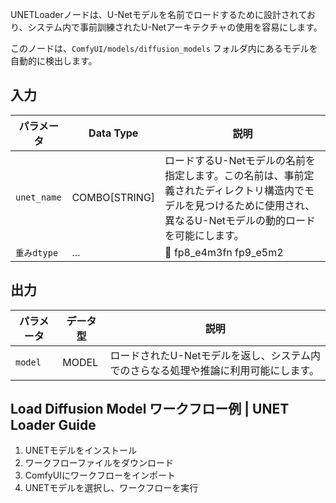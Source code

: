 UNETLoaderノードは、U-Netモデルを名前でロードするために設計されており、システム内で事前訓練されたU-Netアーキテクチャの使用を容易にします。

このノードは、`ComfyUI/models/diffusion_models` フォルダ内にあるモデルを自動的に検出します。

## 入力

| パラメータ   | Data Type | 説明 |
|-------------|--------------|-------------|
| `unet_name` | COMBO[STRING] | ロードするU-Netモデルの名前を指定します。この名前は、事前定義されたディレクトリ構造内でモデルを見つけるために使用され、異なるU-Netモデルの動的ロードを可能にします。 |
| `重みdtype` | ... | 🚧  fp8_e4m3fn fp9_e5m2  |

## 出力

| パラメータ | データ型 | 説明 |
|-----------|-------------|-------------|
| `model`   | MODEL     | ロードされたU-Netモデルを返し、システム内でのさらなる処理や推論に利用可能にします。 |

## Load Diffusion Model ワークフロー例 | UNET Loader Guide

1. UNETモデルをインストール
2. ワークフローファイルをダウンロード
3. ComfyUIにワークフローをインポート
4. UNETモデルを選択し、ワークフローを実行
